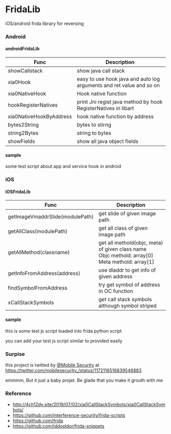 # FridaLib
iOS/android frida library for reversing

### Android

#### androidFridaLib

| Func                    | Description                                                  |
| ----------------------- | ------------------------------------------------------------ |
| showCallstack           | show java call stack                                         |
| xia0Hook                | easy to use hook java and auto log arguments and ret value and so on |
| xia0NativeHook          | Hook native function                                         |
| hookRegisterNatives     | print Jni regist java method by hook RegisterNatives in libart |
| xia0NativeHookByAddress | hook native function by address                              |
| bytes2String            | bytes to stirng                                              |
| string2Bytes            | string to bytes                                              |
| showFields              | show all java object fields                                  |



#### sample 

some test script about app and service hook in android

### iOS

#### iOSFridaLib

| Func                            | Description                                                  |
| ------------------------------- | ------------------------------------------------------------ |
| getImageVmaddrSlide(modulePath) | get slide of given image path                                |
| getAllClass(modulePath)         | get all class of given image path                            |
| getAllMethod(classname)         | get all methold(objc, meta) of given class name<br />Objc methold: array[0]<br />Meta methold: array[1] |
| getInfoFromAddress(address)     | use dladdr to get info of given address                      |
| findSymbolFromAddress           | try get symbol of address in OC function                     |
| xCallStackSymbols               | get call stack symbols although symbol striped               |



#### sample

this is some test js script loaded into frida python script

you can add your test js script similar to provided easily

### Surpise

this project is twitted by [@Mobile Security](https://twitter.com/mobilesecurity_) at https://twitter.com/mobilesecurity_/status/1172116516839546883

emmmm,  But it just a baby projet. Be glade that you make it grouth with me 

### Reference

- http://4ch12dy.site/2019/07/02/xia0CallStackSymbols/xia0CallStackSymbols/
- https://github.com/interference-security/frida-scripts
- https://github.com/frida
- https://github.com/iddoeldor/frida-snippets
